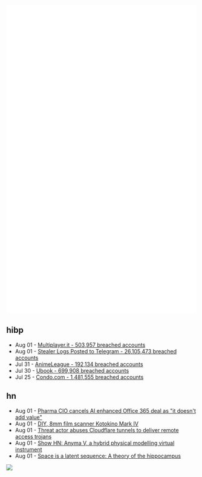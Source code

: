 ![Metrics](https://raw.githubusercontent.com/phixion/phixion/master/metrics.svg)

## hibp

<!--
for https://github.com/phixion/phixion/blob/main/.github/workflows/feeds.yml
-->
<!--START_SECTION:haveibeenpwnd-->
- Aug 01 - [Multiplayer.it - 503,957 breached accounts](https://haveibeenpwned.com/PwnedWebsites#MultiplayerIt)
- Aug 01 - [Stealer Logs Posted to Telegram - 26,105,473 breached accounts](https://haveibeenpwned.com/PwnedWebsites#TelegramStealerLogs)
- Jul 31 - [AnimeLeague - 192,134 breached accounts](https://haveibeenpwned.com/PwnedWebsites#AnimeLeague)
- Jul 30 - [Ubook - 699,908 breached accounts](https://haveibeenpwned.com/PwnedWebsites#Ubook)
- Jul 25 - [Condo.com - 1,481,555 breached accounts](https://haveibeenpwned.com/PwnedWebsites#CondoCom)
<!--END_SECTION:haveibeenpwnd-->

## hn

<!--
for https://github.com/phixion/phixion/blob/main/.github/workflows/feeds.yml
-->
<!--START_SECTION:hn-->
- Aug 01 - [Pharma CIO cancels AI enhanced Office 365 deal as "it doesn't add value"](https://hardforum.com/threads/pharma-cio-cancels-ai-enhanced-office-365-deal-as-it-doesnt-add-value.2036205/)
- Aug 01 - [DIY, 8mm film scanner Kotokino Mark IV](https://www.sabulo.com/sb/3d-printing-2/8mm-film-scanner-kotokino-mark-iv/)
- Aug 01 - [Threat actor abuses Cloudflare tunnels to deliver remote access trojans](https://www.proofpoint.com/us/blog/threat-insight/threat-actor-abuses-cloudflare-tunnels-deliver-rats)
- Aug 01 - [Show HN: Anyma V, a hybrid physical modelling virtual instrument](https://aodyo.com/anyma-v/)
- Aug 01 - [Space is a latent sequence: A theory of the hippocampus](https://www.science.org/doi/10.1126/sciadv.adm8470)
<!--END_SECTION:hn-->

<!--
for https://yhype.me
-->
![](https://hit.yhype.me/github/profile?user_id=13013670)
